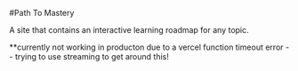#Path To Mastery

A site that contains an interactive learning roadmap for any topic.

**currently not working in producton due to a vercel function timeout error -- trying to use streaming to get around this!
